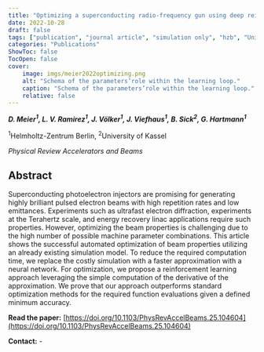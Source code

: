 ```yaml
---
title: "Optimizing a superconducting radio-frequency gun using deep reinforcement learning"
date: 2022-10-28
draft: false
tags: ["publication", "journal article", "simulation only", "hzb", "Universtiy of Kassel", "prab"]
categories: "Publications"
ShowToc: false
TocOpen: false
cover:
    image: imgs/meier2022optimizing.png
    alt: "Schema of the parameters’role within the learning loop."
    caption: "Schema of the parameters’role within the learning loop."
    relative: false
---
```


_**D. Meier<sup>1</sup>, L. V. Ramirez<sup>1</sup>, J. Völker<sup>1</sup>, J. Viefhaus<sup>1</sup>, B. Sick<sup>2</sup>, G. Hartmann<sup>1</sup>**_

<sup>1</sup>Helmholtz-Zentrum Berlin, <sup>2</sup>University of Kassel

_Physical Review Accelerators and Beams_

## Abstract

Superconducting photoelectron injectors are promising for generating highly brilliant pulsed electron beams with high repetition rates and low emittances. Experiments such as ultrafast electron diffraction, experiments at the Terahertz scale, and energy recovery linac applications require such properties. However, optimizing the beam properties is challenging due to the high number of possible machine parameter combinations. This article shows the successful automated optimization of beam properties utilizing an already existing simulation model. To reduce the required computation time, we replace the costly simulation with a faster approximation with a neural network. For optimization, we propose a reinforcement learning approach leveraging the simple computation of the derivative of the approximation. We prove that our approach outperforms standard optimization methods for the required function evaluations given a defined minimum accuracy.

**Read the paper:** [https://doi.org/10.1103/PhysRevAccelBeams.25.104604](https://doi.org/10.1103/PhysRevAccelBeams.25.104604)

**Contact:** -

